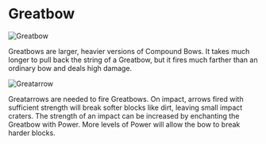 # Greatbow

![Greatbow](item:betterwithaddons:greatbow@0)

Greatbows are larger, heavier versions of Compound Bows. It takes much longer to pull back the string of a Greatbow, but it fires much farther than an ordinary bow and deals high damage.

![Greatarrow](item:betterwithaddons:greatarrow@0)

Greatarrows are needed to fire Greatbows. On impact, arrows fired with sufficient strength will break softer blocks like dirt, leaving small impact craters. The strength of an impact can be increased by enchanting the Greatbow with Power. More levels of Power will allow the bow to break harder blocks.